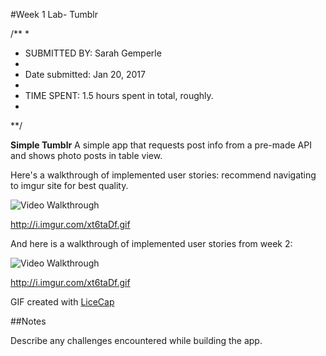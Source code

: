 #Week 1 Lab- Tumblr

/**
*
* SUBMITTED BY: Sarah Gemperle
*
* Date submitted: Jan 20, 2017
* 
* TIME SPENT: 1.5 hours spent in total, roughly.
*
**/


**Simple Tumblr** A simple app that requests post info from a pre-made API
                  and shows photo posts in table view. 

Here's a walkthrough of implemented user stories:
recommend navigating to imgur site for best quality.

<img src='http://i.imgur.com/xt6taDf.gif' title='Video Walkthrough' width='' alt='Video Walkthrough' />

http://i.imgur.com/xt6taDf.gif

And here is a walkthrough of implemented user stories from week 2:

<img src='http://i.imgur.com/xt6taDf.gif' title='Video Walkthrough' width='' alt='Video Walkthrough' />

http://i.imgur.com/xt6taDf.gif

GIF created with [LiceCap](http://cockos.com/licecap/)

##Notes

Describe any challenges encountered while building the app.


